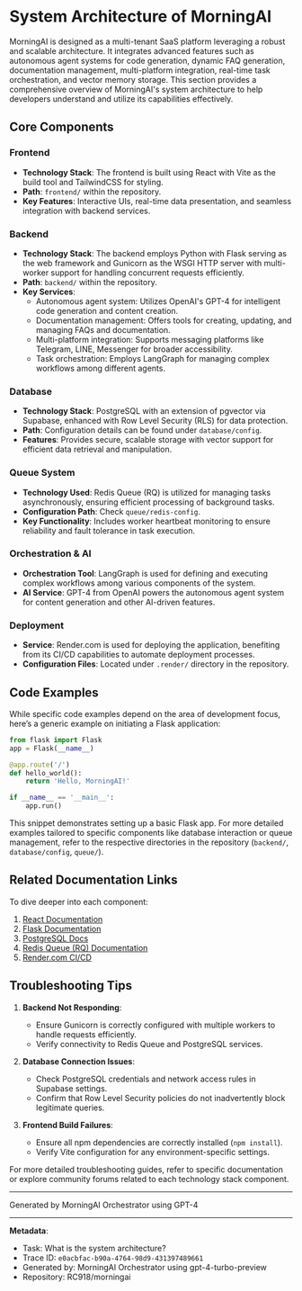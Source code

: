 # System Architecture of MorningAI

MorningAI is designed as a multi-tenant SaaS platform leveraging a robust and scalable architecture. It integrates advanced features such as autonomous agent systems for code generation, dynamic FAQ generation, documentation management, multi-platform integration, real-time task orchestration, and vector memory storage. This section provides a comprehensive overview of MorningAI's system architecture to help developers understand and utilize its capabilities effectively.

## Core Components

### Frontend

- **Technology Stack**: The frontend is built using React with Vite as the build tool and TailwindCSS for styling.
- **Path**: `frontend/` within the repository.
- **Key Features**: Interactive UIs, real-time data presentation, and seamless integration with backend services.

### Backend

- **Technology Stack**: The backend employs Python with Flask serving as the web framework and Gunicorn as the WSGI HTTP server with multi-worker support for handling concurrent requests efficiently.
- **Path**: `backend/` within the repository.
- **Key Services**:
  - Autonomous agent system: Utilizes OpenAI's GPT-4 for intelligent code generation and content creation.
  - Documentation management: Offers tools for creating, updating, and managing FAQs and documentation.
  - Multi-platform integration: Supports messaging platforms like Telegram, LINE, Messenger for broader accessibility.
  - Task orchestration: Employs LangGraph for managing complex workflows among different agents.

### Database

- **Technology Stack**: PostgreSQL with an extension of pgvector via Supabase, enhanced with Row Level Security (RLS) for data protection.
- **Path**: Configuration details can be found under `database/config`.
- **Features**: Provides secure, scalable storage with vector support for efficient data retrieval and manipulation.

### Queue System

- **Technology Used**: Redis Queue (RQ) is utilized for managing tasks asynchronously, ensuring efficient processing of background tasks.
- **Configuration Path**: Check `queue/redis-config`.
- **Key Functionality**: Includes worker heartbeat monitoring to ensure reliability and fault tolerance in task execution.

### Orchestration & AI

- **Orchestration Tool**: LangGraph is used for defining and executing complex workflows among various components of the system.
- **AI Service**: GPT-4 from OpenAI powers the autonomous agent system for content generation and other AI-driven features.

### Deployment

- **Service**: Render.com is used for deploying the application, benefiting from its CI/CD capabilities to automate deployment processes.
- **Configuration Files**: Located under `.render/` directory in the repository.

## Code Examples

While specific code examples depend on the area of development focus, here’s a generic example on initiating a Flask application:

```python
from flask import Flask
app = Flask(__name__)

@app.route('/')
def hello_world():
    return 'Hello, MorningAI!'

if __name__ == '__main__':
    app.run()
```

This snippet demonstrates setting up a basic Flask app. For more detailed examples tailored to specific components like database interaction or queue management, refer to the respective directories in the repository (`backend/`, `database/config`, `queue/`).

## Related Documentation Links

To dive deeper into each component:

1. [React Documentation](https://reactjs.org/docs/getting-started.html)
2. [Flask Documentation](https://flask.palletsprojects.com/en/2.0.x/)
3. [PostgreSQL Docs](https://www.postgresql.org/docs/)
4. [Redis Queue (RQ) Documentation](https://python-rq.org/docs/)
5. [Render.com CI/CD](https://render.com/docs/ci-cd)

## Troubleshooting Tips

1. **Backend Not Responding**:
   - Ensure Gunicorn is correctly configured with multiple workers to handle requests efficiently.
   - Verify connectivity to Redis Queue and PostgreSQL services.

2. **Database Connection Issues**:
   - Check PostgreSQL credentials and network access rules in Supabase settings.
   - Confirm that Row Level Security policies do not inadvertently block legitimate queries.

3. **Frontend Build Failures**:
   - Ensure all npm dependencies are correctly installed (`npm install`).
   - Verify Vite configuration for any environment-specific settings.

For more detailed troubleshooting guides, refer to specific documentation or explore community forums related to each technology stack component.

---
Generated by MorningAI Orchestrator using GPT-4

---

**Metadata**:
- Task: What is the system architecture?
- Trace ID: `e0acbfac-b90a-4764-98d9-431397489661`
- Generated by: MorningAI Orchestrator using gpt-4-turbo-preview
- Repository: RC918/morningai
